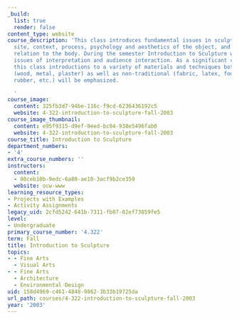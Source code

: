 ```yaml
---
_build:
  list: true
  render: false
content_type: website
course_description: 'This class introduces fundamental issues in sculpture such as
  site, context, process, psychology and aesthetics of the object, and the object''s
  relation to the body. During the semester Introduction to Sculpture will explore
  issues of interpretation and audience interaction. As a significant component to
  this class introductions to a variety of materials and techniques both traditional
  (wood, metal, plaster) as well as non-traditional (fabric, latex, found objects,
  rubber, etc.) will be emphasized.

  '
course_image:
  content: 325fb3d7-94be-116c-f9cd-6236436192c5
  website: 4-322-introduction-to-sculpture-fall-2003
course_image_thumbnail:
  content: e95f9315-d9ef-9eed-bc04-938e5496fab0
  website: 4-322-introduction-to-sculpture-fall-2003
course_title: Introduction to Sculpture
department_numbers:
- '4'
extra_course_numbers: ''
instructors:
  content:
  - 08ceb10b-9edc-6a80-ae10-3acf9b2ce359
  website: ocw-www
learning_resource_types:
- Projects with Examples
- Activity Assignments
legacy_uid: 2cfd5242-641b-7311-fb07-82ef73859fe5
level:
- Undergraduate
primary_course_number: '4.322'
term: Fall
title: Introduction to Sculpture
topics:
- - Fine Arts
  - Visual Arts
- - Fine Arts
  - Architecture
  - Environmental Design
uid: 158d4969-c461-4848-9862-3b33b19725da
url_path: courses/4-322-introduction-to-sculpture-fall-2003
year: '2003'
---
```

